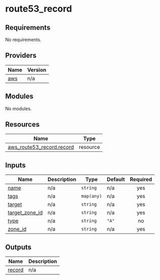 # route53_record


<!-- BEGIN_TF_DOCS -->
## Requirements

No requirements.

## Providers

| Name | Version |
|------|---------|
| <a name="provider_aws"></a> [aws](#provider\_aws) | n/a |

## Modules

No modules.

## Resources

| Name | Type |
|------|------|
| [aws_route53_record.record](https://registry.terraform.io/providers/hashicorp/aws/latest/docs/resources/route53_record) | resource |

## Inputs

| Name | Description | Type | Default | Required |
|------|-------------|------|---------|:--------:|
| <a name="input_name"></a> [name](#input\_name) | n/a | `string` | n/a | yes |
| <a name="input_tags"></a> [tags](#input\_tags) | n/a | `map(any)` | n/a | yes |
| <a name="input_target"></a> [target](#input\_target) | n/a | `string` | n/a | yes |
| <a name="input_target_zone_id"></a> [target\_zone\_id](#input\_target\_zone\_id) | n/a | `string` | n/a | yes |
| <a name="input_type"></a> [type](#input\_type) | n/a | `string` | `"A"` | no |
| <a name="input_zone_id"></a> [zone\_id](#input\_zone\_id) | n/a | `string` | n/a | yes |

## Outputs

| Name | Description |
|------|-------------|
| <a name="output_record"></a> [record](#output\_record) | n/a |
<!-- END_TF_DOCS -->
